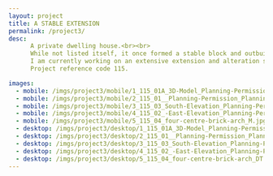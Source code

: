 ```yaml
---
layout: project
title: A STABLE EXTENSION
permalink: /project3/
desc:
      A private dwelling house.<br><br>
      While not listed itself, it once formed a stable block and outbuildings for an adjacent Grade 2 listed building and is also located in the Metropolitan Greenbelt.<br><br>
      I am currently working on an extensive extension and alteration scheme to the property, which is awaiting planning permission.  This has involved the use of my 3D design software to help visualise the proposed scheme and new internal spaces for the client.<br><br>
      Project reference code 115.

images:
  - mobile: /imgs/project3/mobile/1_115_01A_3D-Model_Planning-Permission_Planning-Appeal_Rear-Extension_Curtilage_Setting-of-a-listed-buildin_M.jpg
  - mobile: /imgs/project3/mobile/2_115_01__Planning-Permission_Planning-Appeal_Rear-Extension_Curtilage_Setting-of-a-listed-building_M.jpg
  - mobile: /imgs/project3/mobile/3_115_03_South-Elevation_Planning-Permission_Planning-Appeal_Rear-Extension_Curtilage_Setting-of-a-listed-building_M.jpg
  - mobile: /imgs/project3/mobile/4_115_02_-East-Elevation_Planning-Permission_Planning-Appeal_Rear-Extension_Curtilage_Setting-of-a-listed-building_M.jpg
  - mobile: /imgs/project3/mobile/5_115_04_four-centre-brick-arch_M.jpg
  - desktop: /imgs/project3/desktop/1_115_01A_3D-Model_Planning-Permission_Planning-Appeal_Rear-Extension_Curtilage_Setting-of-a-listed-building_DT.jpg
  - desktop: /imgs/project3/desktop/2_115_01__Planning-Permission_Planning-Appeal_Rear-Extension_Curtilage_Setting-of-a-listed-building_DT.jpg
  - desktop: /imgs/project3/desktop/3_115_03_South-Elevation_Planning-Permission_Planning-Appeal_Rear-Extension_Curtilage_Setting-of-a-listed-building_DT.jpg
  - desktop: /imgs/project3/desktop/4_115_02_-East-Elevation_Planning-Permission_Planning-Appeal_Rear-Extension_Curtilage_Setting-of-a-listed-building_DT.jpg
  - desktop: /imgs/project3/desktop/5_115_04_four-centre-brick-arch_DT.jpg
---
```

